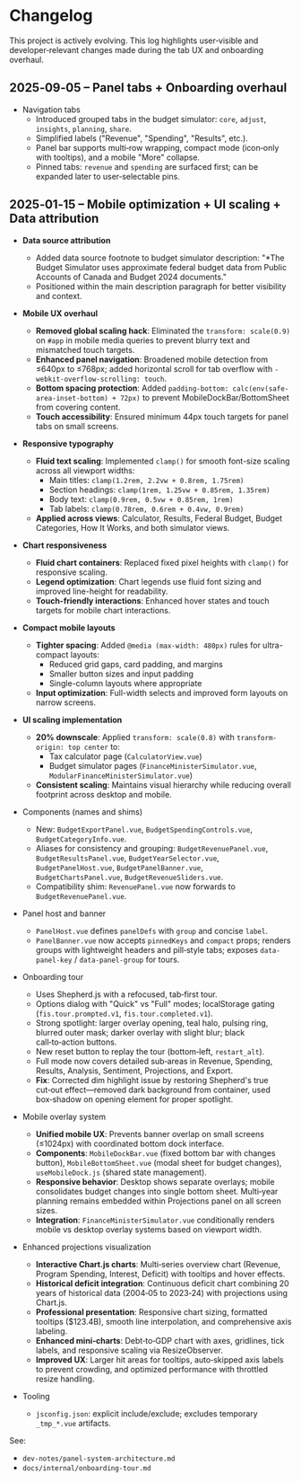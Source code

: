 # Changelog

This project is actively evolving. This log highlights user‑visible and developer‑relevant changes made during the tab UX and onboarding overhaul.

## 2025‑09‑05 – Panel tabs + Onboarding overhaul

- Navigation tabs
  - Introduced grouped tabs in the budget simulator: `core`, `adjust`, `insights`, `planning`, `share`.
  - Simplified labels ("Revenue", "Spending", "Results", etc.).
  - Panel bar supports multi‑row wrapping, compact mode (icon‑only with tooltips), and a mobile "More" collapse.
  - Pinned tabs: `revenue` and `spending` are surfaced first; can be expanded later to user‑selectable pins.

## 2025‑01‑15 – Mobile optimization + UI scaling + Data attribution

- **Data source attribution**
  - Added data source footnote to budget simulator description: "*The Budget Simulator uses approximate federal budget data from Public Accounts of Canada and Budget 2024 documents."
  - Positioned within the main description paragraph for better visibility and context.

- **Mobile UX overhaul**
  - **Removed global scaling hack**: Eliminated the `transform: scale(0.9)` on `#app` in mobile media queries to prevent blurry text and mismatched touch targets.
  - **Enhanced panel navigation**: Broadened mobile detection from ≤640px to ≤768px; added horizontal scroll for tab overflow with `-webkit-overflow-scrolling: touch`.
  - **Bottom spacing protection**: Added `padding-bottom: calc(env(safe-area-inset-bottom) + 72px)` to prevent MobileDockBar/BottomSheet from covering content.
  - **Touch accessibility**: Ensured minimum 44px touch targets for panel tabs on small screens.

- **Responsive typography**
  - **Fluid text scaling**: Implemented `clamp()` for smooth font-size scaling across all viewport widths:
    - Main titles: `clamp(1.2rem, 2.2vw + 0.8rem, 1.75rem)`
    - Section headings: `clamp(1rem, 1.25vw + 0.85rem, 1.35rem)`
    - Body text: `clamp(0.9rem, 0.5vw + 0.85rem, 1rem)`
    - Tab labels: `clamp(0.78rem, 0.6rem + 0.4vw, 0.9rem)`
  - **Applied across views**: Calculator, Results, Federal Budget, Budget Categories, How It Works, and both simulator views.

- **Chart responsiveness**
  - **Fluid chart containers**: Replaced fixed pixel heights with `clamp()` for responsive scaling.
  - **Legend optimization**: Chart legends use fluid font sizing and improved line-height for readability.
  - **Touch-friendly interactions**: Enhanced hover states and touch targets for mobile chart interactions.

- **Compact mobile layouts**
  - **Tighter spacing**: Added `@media (max-width: 480px)` rules for ultra-compact layouts:
    - Reduced grid gaps, card padding, and margins
    - Smaller button sizes and input padding
    - Single-column layouts where appropriate
  - **Input optimization**: Full-width selects and improved form layouts on narrow screens.

- **UI scaling implementation**
  - **20% downscale**: Applied `transform: scale(0.8)` with `transform-origin: top center` to:
    - Tax calculator page (`CalculatorView.vue`)
    - Budget simulator pages (`FinanceMinisterSimulator.vue`, `ModularFinanceMinisterSimulator.vue`)
  - **Consistent scaling**: Maintains visual hierarchy while reducing overall footprint across desktop and mobile.

- Components (names and shims)
  - New: `BudgetExportPanel.vue`, `BudgetSpendingControls.vue`, `BudgetCategoryInfo.vue`.
  - Aliases for consistency and grouping: `BudgetRevenuePanel.vue`, `BudgetResultsPanel.vue`, `BudgetYearSelector.vue`, `BudgetPanelHost.vue`, `BudgetPanelBanner.vue`, `BudgetChartsPanel.vue`, `BudgetRevenueSliders.vue`.
  - Compatibility shim: `RevenuePanel.vue` now forwards to `BudgetRevenuePanel.vue`.

- Panel host and banner
  - `PanelHost.vue` defines `panelDefs` with `group` and concise `label`.
  - `PanelBanner.vue` now accepts `pinnedKeys` and `compact` props; renders groups with lightweight headers and pill‑style tabs; exposes `data-panel-key` / `data-panel-group` for tours.

- Onboarding tour
  - Uses Shepherd.js with a refocused, tab‑first tour.
  - Options dialog with "Quick" vs "Full" modes; localStorage gating (`fis.tour.prompted.v1`, `fis.tour.completed.v1`).
  - Strong spotlight: larger overlay opening, teal halo, pulsing ring, blurred outer mask; darker overlay with slight blur; black call‑to‑action buttons.
  - New reset button to replay the tour (bottom‑left, `restart_alt`).
  - Full mode now covers detailed sub‑areas in Revenue, Spending, Results, Analysis, Sentiment, Projections, and Export.
  - **Fix**: Corrected dim highlight issue by restoring Shepherd's true cut‑out effect—removed dark background from container, used box‑shadow on opening element for proper spotlight.

- Mobile overlay system
  - **Unified mobile UX**: Prevents banner overlap on small screens (≤1024px) with coordinated bottom dock interface.
  - **Components**: `MobileDockBar.vue` (fixed bottom bar with changes button), `MobileBottomSheet.vue` (modal sheet for budget changes), `useMobileDock.js` (shared state management).
  - **Responsive behavior**: Desktop shows separate overlays; mobile consolidates budget changes into single bottom sheet. Multi‑year planning remains embedded within Projections panel on all screen sizes.
  - **Integration**: `FinanceMinisterSimulator.vue` conditionally renders mobile vs desktop overlay systems based on viewport width.

- Enhanced projections visualization
  - **Interactive Chart.js charts**: Multi‑series overview chart (Revenue, Program Spending, Interest, Deficit) with tooltips and hover effects.
  - **Historical deficit integration**: Continuous deficit chart combining 20 years of historical data (2004‑05 to 2023‑24) with projections using Chart.js.
  - **Professional presentation**: Responsive chart sizing, formatted tooltips ($123.4B), smooth line interpolation, and comprehensive axis labeling.
  - **Enhanced mini‑charts**: Debt‑to‑GDP chart with axes, gridlines, tick labels, and responsive scaling via ResizeObserver.
  - **Improved UX**: Larger hit areas for tooltips, auto‑skipped axis labels to prevent crowding, and optimized performance with throttled resize handling.

- Tooling
  - `jsconfig.json`: explicit include/exclude; excludes temporary `_tmp_*.vue` artifacts.

See:
- `dev-notes/panel-system-architecture.md`
- `docs/internal/onboarding-tour.md`
